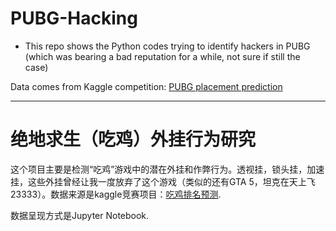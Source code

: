 # PUBG-Hacking

- This repo shows the Python codes trying to identify hackers in PUBG (which was bearing a bad reputation for a while, not sure if still the case)

Data comes from Kaggle competition: [PUBG placement prediction](https://www.kaggle.com/c/pubg-finish-placement-prediction)

-------------------------------------------
# 绝地求生（吃鸡）外挂行为研究

这个项目主要是检测“吃鸡”游戏中的潜在外挂和作弊行为。透视挂，锁头挂，加速挂，这些外挂曾经让我一度放弃了这个游戏（类似的还有GTA 5，坦克在天上飞23333）。数据来源是kaggle竞赛项目：[吃鸡排名预测](https://www.kaggle.com/c/pubg-finish-placement-prediction).

数据呈现方式是Jupyter Notebook.

